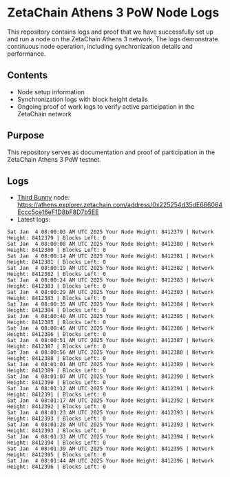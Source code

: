 # ZetaChain Athens 3 PoW Node Logs
This repository contains logs and proof that we have successfully set up and run a node on the ZetaChain Athens 3 network. The logs demonstrate continuous node operation, including synchronization details and performance.

## Contents
- Node setup information
- Synchronization logs with block height details
- Ongoing proof of work logs to verify active participation in the ZetaChain network

## Purpose
This repository serves as documentation and proof of participation in the ZetaChain Athens 3 PoW testnet.

## Logs

- [Third Bunny](https://thirdbunny.xyz/) node: https://athens.explorer.zetachain.com/address/0x225254d35dE666064Eccc5ce16eF1D8bF8D7b5EE
- Latest logs:
```
Sat Jan  4 08:00:03 AM UTC 2025 Your Node Height: 8412379 | Network Height: 8412379 | Blocks Left: 0
Sat Jan  4 08:00:08 AM UTC 2025 Your Node Height: 8412380 | Network Height: 8412380 | Blocks Left: 0
Sat Jan  4 08:00:14 AM UTC 2025 Your Node Height: 8412381 | Network Height: 8412381 | Blocks Left: 0
Sat Jan  4 08:00:19 AM UTC 2025 Your Node Height: 8412382 | Network Height: 8412382 | Blocks Left: 0
Sat Jan  4 08:00:24 AM UTC 2025 Your Node Height: 8412383 | Network Height: 8412383 | Blocks Left: 0
Sat Jan  4 08:00:29 AM UTC 2025 Your Node Height: 8412383 | Network Height: 8412383 | Blocks Left: 0
Sat Jan  4 08:00:35 AM UTC 2025 Your Node Height: 8412384 | Network Height: 8412384 | Blocks Left: 0
Sat Jan  4 08:00:40 AM UTC 2025 Your Node Height: 8412385 | Network Height: 8412385 | Blocks Left: 0
Sat Jan  4 08:00:45 AM UTC 2025 Your Node Height: 8412386 | Network Height: 8412386 | Blocks Left: 0
Sat Jan  4 08:00:51 AM UTC 2025 Your Node Height: 8412387 | Network Height: 8412387 | Blocks Left: 0
Sat Jan  4 08:00:56 AM UTC 2025 Your Node Height: 8412388 | Network Height: 8412388 | Blocks Left: 0
Sat Jan  4 08:01:01 AM UTC 2025 Your Node Height: 8412389 | Network Height: 8412389 | Blocks Left: 0
Sat Jan  4 08:01:07 AM UTC 2025 Your Node Height: 8412390 | Network Height: 8412390 | Blocks Left: 0
Sat Jan  4 08:01:12 AM UTC 2025 Your Node Height: 8412391 | Network Height: 8412391 | Blocks Left: 0
Sat Jan  4 08:01:17 AM UTC 2025 Your Node Height: 8412392 | Network Height: 8412392 | Blocks Left: 0
Sat Jan  4 08:01:23 AM UTC 2025 Your Node Height: 8412393 | Network Height: 8412393 | Blocks Left: 0
Sat Jan  4 08:01:28 AM UTC 2025 Your Node Height: 8412393 | Network Height: 8412393 | Blocks Left: 0
Sat Jan  4 08:01:33 AM UTC 2025 Your Node Height: 8412394 | Network Height: 8412394 | Blocks Left: 0
Sat Jan  4 08:01:39 AM UTC 2025 Your Node Height: 8412395 | Network Height: 8412395 | Blocks Left: 0
Sat Jan  4 08:01:44 AM UTC 2025 Your Node Height: 8412396 | Network Height: 8412396 | Blocks Left: 0
```
